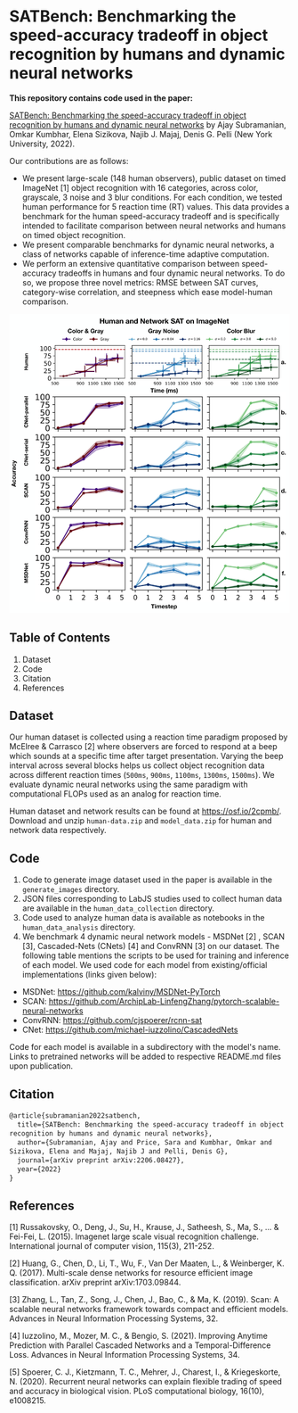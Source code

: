 # SATBench: Benchmarking the speed-accuracy tradeoff in object recognition by humans and dynamic neural networks

**This repository contains code used in the paper:**

[SATBench: Benchmarking the speed-accuracy tradeoff in object recognition by humans and dynamic neural networks](https://arxiv.org/abs/2206.08427) by Ajay Subramanian, Omkar Kumbhar, Elena Sizikova, Najib J. Majaj, Denis G. Pelli (New York University, 2022).

Our contributions are as follows:
* We present large-scale (148 human observers), public dataset on timed ImageNet [1] object recognition with 16 categories, across color, grayscale, 3 noise and 3 blur conditions. For each condition, we tested human performance for 5 reaction time (RT) values. This data provides a benchmark for the human speed-accuracy tradeoff and is specifically intended to facilitate comparison between neural networks and humans on timed object recognition.
* We present comparable benchmarks for dynamic neural networks, a class of networks capable of inference-time adaptive computation.
* We perform an extensive quantitative comparison between speed-accuracy tradeoffs in humans and four dynamic neural networks. To do so, we propose three novel metrics: RMSE between SAT curves, category-wise correlation, and steepness which ease model-human comparison.

![](assets/human-network-sat.jpeg)

## Table of Contents
1. Dataset
2. Code
3. Citation
4. References

## Dataset
Our human dataset is collected using a reaction time paradigm proposed by McElree & Carrasco [2] where observers are forced to respond at a beep which sounds at a specific time after target presentation. Varying the beep interval across several blocks helps us collect object recognition data across different reaction times (`500ms`, `900ms`, `1100ms`, `1300ms`, `1500ms`). We evaluate dynamic neural networks using the same paradigm with computational FLOPs used as an analog for reaction time.

Human dataset and network results can be found at https://osf.io/2cpmb/. Download and unzip `human-data.zip` and `model_data.zip` for human and network data respectively.

## Code
1. Code to generate image dataset used in the paper is available in the `generate_images` directory.
2. JSON files corresponding to LabJS studies used to collect human data are available in the `human_data_collection` directory.
3. Code used to analyze human data is available as notebooks in the `human_data_analysis` directory.
4. We benchmark 4 dynamic neural network models - MSDNet [2] , SCAN [3], Cascaded-Nets (CNets) [4]  and ConvRNN [3] on our dataset. The following table mentions the scripts to be used for training and inference of each model. We used code for each model from existing/official implementations (links given below):
  - MSDNet: https://github.com/kalviny/MSDNet-PyTorch
  - SCAN: https://github.com/ArchipLab-LinfengZhang/pytorch-scalable-neural-networks
  - ConvRNN: https://github.com/cjspoerer/rcnn-sat
  - CNet: https://github.com/michael-iuzzolino/CascadedNets

  Code for each model is available in a subdirectory with the model's name. Links to pretrained networks will be added to respective README.md files upon publication.

## Citation
```
@article{subramanian2022satbench,
  title={SATBench: Benchmarking the speed-accuracy tradeoff in object recognition by humans and dynamic neural networks},
  author={Subramanian, Ajay and Price, Sara and Kumbhar, Omkar and Sizikova, Elena and Majaj, Najib J and Pelli, Denis G},
  journal={arXiv preprint arXiv:2206.08427},
  year={2022}
}
```

## References
[1] Russakovsky, O., Deng, J., Su, H., Krause, J., Satheesh, S., Ma, S., ... & Fei-Fei, L. (2015). Imagenet large scale visual recognition challenge. International journal of computer vision, 115(3), 211-252.

[2] Huang, G., Chen, D., Li, T., Wu, F., Van Der Maaten, L., & Weinberger, K. Q. (2017). Multi-scale dense networks for resource efficient image classification. arXiv preprint arXiv:1703.09844.

[3] Zhang, L., Tan, Z., Song, J., Chen, J., Bao, C., & Ma, K. (2019). Scan: A scalable neural networks framework towards compact and efficient models. Advances in Neural Information Processing Systems, 32.

[4] Iuzzolino, M., Mozer, M. C., & Bengio, S. (2021). Improving Anytime Prediction with Parallel Cascaded Networks and a Temporal-Difference Loss. Advances in Neural Information Processing Systems, 34.

[5] Spoerer, C. J., Kietzmann, T. C., Mehrer, J., Charest, I., & Kriegeskorte, N. (2020). Recurrent neural networks can explain flexible trading of speed and accuracy in biological vision. PLoS computational biology, 16(10), e1008215.
